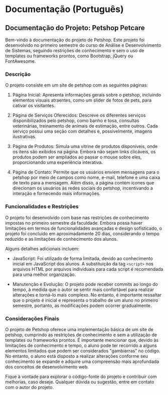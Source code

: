 # Documentação (Português)


## Documentação do Projeto: Petshop Petcare

Bem-vindo à documentação do projeto de Petshop. Este projeto foi desenvolvido no primeiro semestre do curso de Análise e Desenvolvimento de Sistemas, seguindo restrições de conhecimento e sem o uso de templates ou frameworks prontos, como Bootstrap, jQuery ou FontAwesome.

### Descrição

O projeto consiste em um site de petshop com as seguintes páginas:

1. Página Inicial: Apresenta informações gerais sobre o petshop, incluindo elementos visuais atraentes, como um slider de fotos de pets, para cativar os visitantes.

2. Página de Serviços Oferecidos: Descreve os diferentes serviços disponibilizados pelo petshop, como banho e tosa, consultas veterinárias, treinamento de animais de estimação, entre outros. Cada serviço possui uma seção com detalhes e, possivelmente, imagens ilustrativas.

3. Página de Produtos: Simula uma vitrine de produtos disponíveis, onde os itens são exibidos na página. Embora não sejam links clicáveis, os produtos podem ser ampliados ao passar o mouse sobre eles, proporcionando uma experiência interativa.

4. Página de Contato: Permite que os usuários enviem mensagens para o petshop por meio de campos como nome, e-mail, telefone e uma caixa de texto para a mensagem. Além disso, a página contém ícones que direcionam os usuários às redes sociais do petshop, incentivando a interação e fornecendo mais informações.

### Funcionalidades e Restrições

O projeto foi desenvolvido com base nas restrições de conhecimento impostas no primeiro semestre da faculdade. Embora possa haver limitações em termos de funcionalidades avançadas e design sofisticado, o projeto foi concluído em aproximadamente 20 dias, considerando o tempo reduzido e as limitações de conhecimento dos alunos.

Alguns detalhes adicionais incluem:

- JavaScript: Foi utilizado de forma limitada, devido ao conhecimento inicial em JavaScript dos alunos. A substituição da tag `<script>` nos arquivos HTML por arquivos individuais para cada script é recomendada para uma melhor organização.

- Manutenção e Evolução: O projeto pode receber commits ao longo do tempo, à medida que o autor se sentir mais confortável para realizar alterações e torná-lo mais complexo. No entanto, é importante ressaltar que o projeto é inicial e representa o trabalho de um aluno no primeiro semestre, portanto, as modificações podem ocorrer gradualmente.

### Considerações Finais

O projeto de Petshop  oferece uma implementação básica de um site de petshop, cumprindo as restrições de conhecimento e sem a utilização de templates ou frameworks prontos. É importante mencionar que, devido às limitações de conhecimento e tempo, o aluno pode ter recorrido a alguns elementos limitados que podem ser considerados "gambiarras" no código. No entanto, o aluno está disposto a realizar alterações conforme seu conhecimento se expande e adquire uma compreensão mais aprofundada dos conceitos de desenvolvimento web.

Fique à vontade para explorar o código-fonte do projeto e contribuir com melhorias, caso deseje. Qualquer dúvida ou sugestão, entre em contato com o autor do projeto. 

